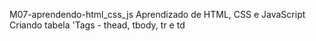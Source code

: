M07-aprendendo-html_css_js
Aprendizado de HTML, CSS e JavaScript
Criando tabela 'Tags - thead, tbody, tr e td